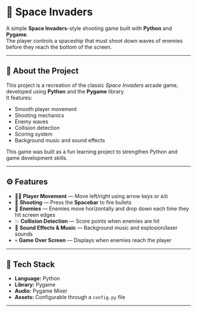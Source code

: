 # 🚀 Space Invaders  
A simple **Space Invaders**-style shooting game built with **Python** and **Pygame**.  
The player controls a spaceship that must shoot down waves of enemies before they reach the bottom of the screen.  

---

## 🧠 About the Project  

This project is a recreation of the classic *Space Invaders* arcade game, developed using **Python** and the **Pygame** library.  
It features:  
- Smooth player movement  
- Shooting mechanics  
- Enemy waves  
- Collision detection  
- Scoring system  
- Background music and sound effects  

This game was built as a fun learning project to strengthen Python and game development skills.

---

## ⚙️ Features  

- 🧍‍♂️ **Player Movement** — Move left/right using arrow keys or `A`/`D`  
- 🔫 **Shooting** — Press the **Spacebar** to fire bullets  
- 👾 **Enemies** — Enemies move horizontally and drop down each time they hit screen edges  
- 💥 **Collision Detection** — Score points when enemies are hit  
- 🎵 **Sound Effects & Music** — Background music and explosion/laser sounds  
- 💀 **Game Over Screen** — Displays when enemies reach the player  

---

## 🧩 Tech Stack  

- **Language:** Python  
- **Library:** Pygame  
- **Audio:** Pygame Mixer  
- **Assets:** Configurable through a `config.py` file  

---

